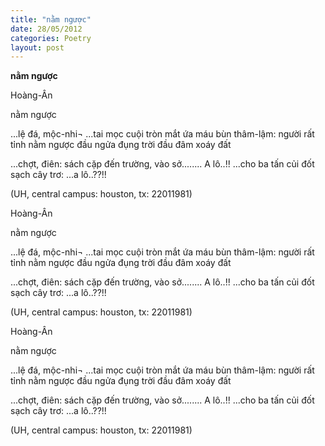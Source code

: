 ```yaml
---
title: "nằm ngược"
date: 28/05/2012
categories: Poetry
layout: post
---
```


**nằm ngược**

Hoàng-Ân

nằm ngược


...lệ đá,
       mộc-nhi¬
...tai mọc cuội tròn
   mắt ứa máu bùn
thâm-lậm:
       người rất tỉnh
       nằm ngược
đầu ngửa đụng trời
đầu đâm xoáy đất

...chợt,
   điên:
sách cặp đến trường,
               vào sở........
A lô..!!
...cho ba tấn củi
đốt sạch cây trơ:
...a lô..??!!


(UH, central campus:
houston, tx: 22011981)

Hoàng-Ân

nằm ngược


...lệ đá,
       mộc-nhi¬
...tai mọc cuội tròn
   mắt ứa máu bùn
thâm-lậm:
       người rất tỉnh
       nằm ngược
đầu ngửa đụng trời
đầu đâm xoáy đất

...chợt,
   điên:
sách cặp đến trường,
               vào sở........
A lô..!!
...cho ba tấn củi
đốt sạch cây trơ:
...a lô..??!!


(UH, central campus:
houston, tx: 22011981)

Hoàng-Ân

nằm ngược


...lệ đá,
       mộc-nhi¬
...tai mọc cuội tròn
   mắt ứa máu bùn
thâm-lậm:
       người rất tỉnh
       nằm ngược
đầu ngửa đụng trời
đầu đâm xoáy đất

...chợt,
   điên:
sách cặp đến trường,
               vào sở........
A lô..!!
...cho ba tấn củi
đốt sạch cây trơ:
...a lô..??!!


(UH, central campus:
houston, tx: 22011981)
